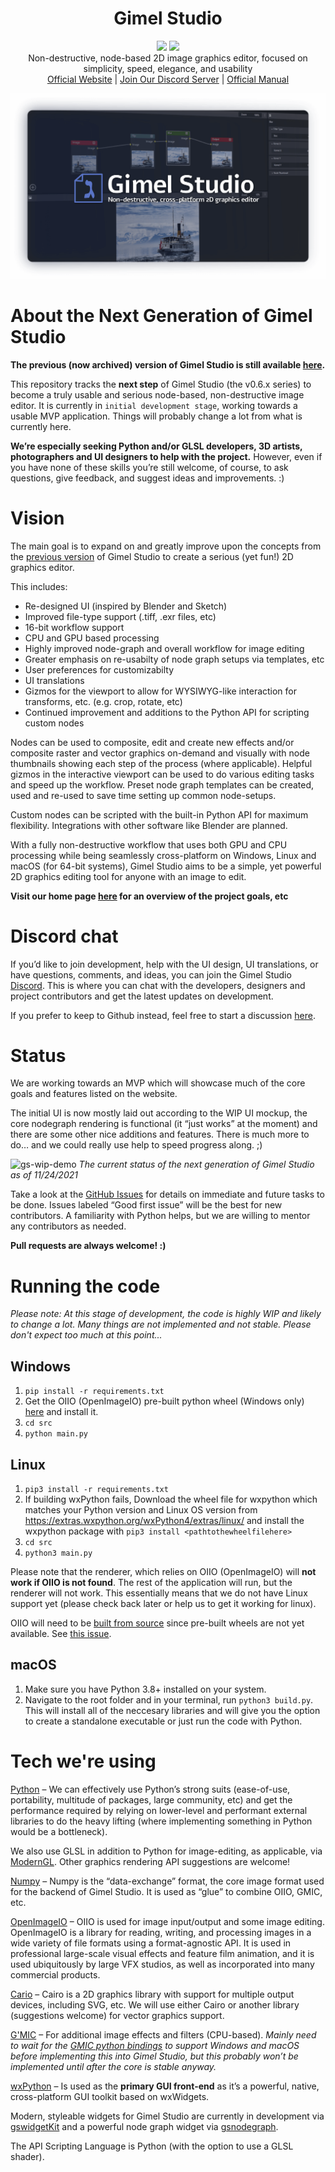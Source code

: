 <h1 align="center">Gimel Studio</h1>

<p align="center">
  <img href="https://github.com/GimelStudio/GimelStudio/blob/master/LICENSE" src="https://img.shields.io/badge/License-Apache2.0-green.svg" />
  <img href="https://lgtm.com/projects/g/GimelStudio/GimelStudio/" src="https://img.shields.io/lgtm/grade/python/g/GimelStudio/GimelStudio.svg?logo=lgtm&logoWidth=18" />
  <br/>
  Non-destructive, node-based 2D image graphics editor, focused on simplicity, speed, elegance, and usability<br/>
  <a href="https://gimelstudio.github.io">Official Website</a> | <a href="https://discord.gg/RqwbDrVDpK">Join Our Discord Server</a> | <a href="https://gimelstudio.readthedocs.io/en/latest/">Official Manual</a>
</p>

!["Gimel Studio Banner"](/assets/banner/banner.png "Gimel Studio")


# About the Next Generation of Gimel Studio

**The previous (now archived) version of Gimel Studio is still available [here](https://github.com/Correct-Syntax/Gimel-Studio).**

This repository tracks the **next step** of Gimel Studio (the v0.6.x series) to become a truly usable and serious node-based, non-destructive image editor. It is currently in ``initial development stage``, working towards a usable MVP application. Things will probably change a lot from what is currently here.

**We’re especially seeking Python and/or GLSL developers, 3D artists, photographers and UI designers to help with the project.** However, even if you have none of these skills you’re still welcome, of course, to ask questions, give feedback, and suggest ideas and improvements. :)


# Vision

The main goal is to expand on and greatly improve upon the concepts from the [previous version](https://github.com/Correct-Syntax/Gimel-Studio) of Gimel Studio to create a serious (yet fun!) 2D graphics editor.

This includes:

- Re-designed UI (inspired by Blender and Sketch)
- Improved file-type support (.tiff, .exr files, etc)
- 16-bit workflow support
- CPU and GPU based processing
- Highly improved node-graph and overall workflow for image editing
- Greater emphasis on re-usabilty of node graph setups via templates, etc
- User preferences for customizabilty
- UI translations
- Gizmos for the viewport to allow for WYSIWYG-like interaction for transforms, etc. (e.g. crop, rotate, etc)
- Continued improvement and additions to the Python API for scripting custom nodes

Nodes can be used to composite, edit and create new effects and/or composite raster and vector graphics on-demand and visually with node thumbnails showing each step of the process (where applicable). Helpful gizmos in the interactive viewport can be used to do various editing tasks and speed up the workflow. Preset node graph templates can be created, used and re-used to save time setting up common node-setups.

Custom nodes can be scripted with the built-in Python API for maximum flexibility. Integrations with other software like Blender are planned.

With a fully non-destructive workflow that uses both GPU and CPU processing while being seamlessly cross-platform on Windows, Linux and macOS (for 64-bit systems), Gimel Studio aims to be a simple, yet powerful 2D graphics editing tool for anyone with an image to edit.

**Visit our home page [here](https://gimelstudio.github.io) for an overview of the project goals, etc**


# Discord chat

If you’d like to join development, help with the UI design, UI translations, or have questions, comments, and ideas, you can join the Gimel Studio [Discord](https://discord.gg/RqwbDrVDpK). This is where you can chat with the developers, designers and project contributors and get the latest updates on development.

If you prefer to keep to Github instead, feel free to start a discussion [here](https://github.com/GimelStudio/GimelStudio/discussions).


# Status

We are working towards an MVP which will showcase much of the core goals and features listed on the website.

The initial UI is now mostly laid out according to the WIP UI mockup, the core nodegraph rendering is functional (it “just works” at the moment) and there are some other nice additions and features. There is much more to do… and we could really use help to speed progress along. ;)

![gs-wip-demo](https://user-images.githubusercontent.com/60711001/143295882-28277739-34ad-49c1-857e-3f31db0ff7d6.gif)
*The current status of the next generation of Gimel Studio as of 11/24/2021*

Take a look at the [GitHub Issues](https://github.com/GimelStudio/GimelStudio/issues) for details on immediate and future tasks to be done. Issues labeled “Good first issue” will be the best for new contributors. A familiarity with Python helps, but we are willing to mentor any contributors as needed.

**Pull requests are always welcome! :)**


# Running the code

*Please note: At this stage of development, the code is highly WIP and likely to change a lot. Many things are not implemented and not stable. Please don't expect too much at this point...*

## Windows

1. ``pip install -r requirements.txt``
2. Get the OIIO (OpenImageIO) pre-built python wheel (Windows only) [here](https://www.lfd.uci.edu/~gohlke/pythonlibs/#openimageio) and install it.
3. ``cd src``
4. ``python main.py``

## Linux

1. ``pip3 install -r requirements.txt``
2. If building wxPython fails, Download the wheel file for wxpython which matches your Python version and Linux OS version from https://extras.wxpython.org/wxPython4/extras/linux/ and install the wxpython package with ``pip3 install <pathtothewheelfilehere>``
3. ``cd src``
4. ``python3 main.py``

Please note that the renderer, which relies on OIIO (OpenImageIO) will **not work if OIIO is not found**. The rest of the application will run, but the renderer will not work. This essentially means that we do not have Linux support yet (please check back later or help us to get it working for linux).

OIIO will need to be [built from source](https://github.com/OpenImageIO/oiio/blob/master/INSTALL.md#building-from-source) since pre-built wheels are not yet available. See [this issue](https://github.com/GimelStudio/GimelStudio/issues/1).

## macOS

1. Make sure you have Python 3.8+ installed on your system.
2. Navigate to the root folder and in your terminal, run ```python3 build.py```. This will install all of the neccesary libraries and will give you the option to create a standalone executable or just run the code with Python.


# Tech we're using

[Python](https://python.org) – We can effectively use Python’s strong suits (ease-of-use, portability, multitude of packages, large community, etc) and get the performance required by relying on lower-level and performant external libraries to do the heavy lifting (where implementing something in Python would be a bottleneck).

We also use GLSL in addition to Python for image-editing, as applicable, via [ModernGL](https://github.com/moderngl/moderngl). Other graphics rendering API suggestions are welcome!

[Numpy](https://numpy.org) – Numpy is the “data-exchange” format, the core image format used for the backend of Gimel Studio. It is used as “glue” to combine OIIO, GMIC, etc.

[OpenImageIO](https://openimageio.readthedocs.io/en/release-2.2.8.0) – OIIO is used for image input/output and some image editing. OpenImageIO is a library for reading, writing, and processing images in a wide variety of file formats using a format-agnostic API. It is used in professional large-scale visual effects and feature film animation, and it is used ubiquitously by large VFX studios, as well as incorporated into many commercial products.

[Cario](https://pycairo.readthedocs.io/en/latest) – Cairo is a 2D graphics library with support for multiple output devices, including SVG, etc. We will use either Cairo or another library (suggestions welcome) for vector graphics support.

[G'MIC](https://gmic.eu) – For additional image effects and filters (CPU-based). *Mainly need to wait for the [GMIC python bindings](https://github.com/myselfhimself/gmic-py) to support Windows and macOS before implementing this into Gimel Studio, but this probably won’t be implemented until after the core is stable anyway.*

[wxPython](https://wxpython.org) – Is used as the **primary GUI front-end** as it’s a powerful, native, cross-platform GUI toolkit based on wxWidgets.

Modern, styleable widgets for Gimel Studio are currently in development via [gswidgetKit](https://github.com/GimelStudio/gswidgetkit) and a powerful node graph widget via [gsnodegraph](https://github.com/GimelStudio/gsnodegraph).

The API Scripting Language is Python (with the option to use a GLSL shader).
